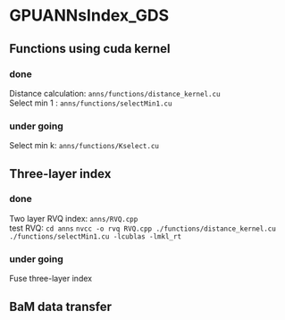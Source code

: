 # GPUANNsIndex_GDS

## Functions using cuda kernel  
### done
Distance calculation: `anns/functions/distance_kernel.cu`  
Select min 1 : `anns/functions/selectMin1.cu`  
  
### under going
Select min k: `anns/functions/Kselect.cu`  

## Three-layer index
### done
Two layer RVQ index: `anns/RVQ.cpp`  
test RVQ: `cd anns` `nvcc -o rvq RVQ.cpp ./functions/distance_kernel.cu ./functions/selectMin1.cu -lcublas -lmkl_rt`  
  
### under going
Fuse three-layer index  

## BaM data transfer